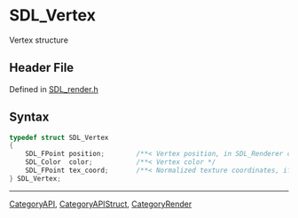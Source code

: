# SDL_Vertex

Vertex structure

## Header File

Defined in [SDL_render.h](https://github.com/libsdl-org/SDL/blob/SDL2/include/SDL_render.h)

## Syntax

```c
typedef struct SDL_Vertex
{
    SDL_FPoint position;        /**< Vertex position, in SDL_Renderer coordinates  */
    SDL_Color  color;           /**< Vertex color */
    SDL_FPoint tex_coord;       /**< Normalized texture coordinates, if needed */
} SDL_Vertex;
```

----
[CategoryAPI](CategoryAPI), [CategoryAPIStruct](CategoryAPIStruct), [CategoryRender](CategoryRender)


